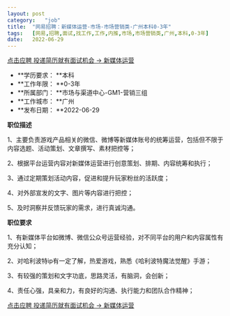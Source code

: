 ```yaml
---
layout:	post
category:	"job"
title:	"网易招聘：新媒体运营-市场-市场营销类-广州本科0-3年"
tags:	[网易,招聘,面试,找工作,工作,内推,市场,市场营销类,广州,本科,0-3年]
date:	2022-06-29
---
```


[点击应聘 投递简历就有面试机会 ->  新媒体运营](http://mobile.bole.netease.com/bole/boleDetail?id=41239&employeeId=346f03c3cda5f04c&key=all)



- **学历要求： **本科
- **工作年限： **0-3年
- **所属部门： **市场与渠道中心-GM1-营销三组
- **工作城市： **广州
- **发布日期： **2022-06-29



**职位描述**

1、主要负责游戏产品相关的微信、微博等新媒体账号的统筹运营，包括但不限于内容选题、活动策划、文章撰写、素材把控等； 

2、根据平台运营内容对新媒体运营进行创意策划、排期、内容统筹和执行；

3、通过定期策划活动内容，促进和提升玩家粉丝的活跃度；

4、对外部宣发的文字、图片等内容进行把控； 

5、及时洞察并反馈玩家的需求，进行真诚沟通。



**职位要求**

1、有新媒体平台如微博、微信公众号运营经验，对不同平台的用户和内容属性有充分认知；

2、对哈利波特ip有一定了解，热爱游戏，熟悉《哈利波特魔法觉醒》手游； 

3、有较强的策划和文字功底，思路灵活，有脑洞，会创新； 

4、责任心强，具亲和力，有良好的沟通、执行能力和团队合作精神；



[点击应聘 投递简历就有面试机会 ->  新媒体运营](http://mobile.bole.netease.com/bole/boleDetail?id=41239&employeeId=346f03c3cda5f04c&key=all)